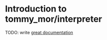 # Introduction to tommy_mor/interpreter

TODO: write [great documentation](http://jacobian.org/writing/what-to-write/)
